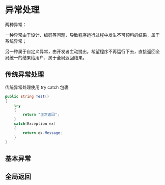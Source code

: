 # 异常处理

两种异常：

一种异常由于设计、编码等问题，导致程序运行过程中发生不可预料的结果，属于系统异常；

另一种属于自定义异常，由开发者主动抛出，希望程序不再运行下去，直接返回全局统一的结果给用户，属于全局返回结果。



## 传统异常处理

传统异常处理使用 try catch 包裹

```csharp
public string Test()
{
    try
    {
        return "正常返回";
    }
    catch(Exception ex)
    {
        return ex.Message;
    }
}
```



## 基本异常



## 全局返回

```csharp
```



